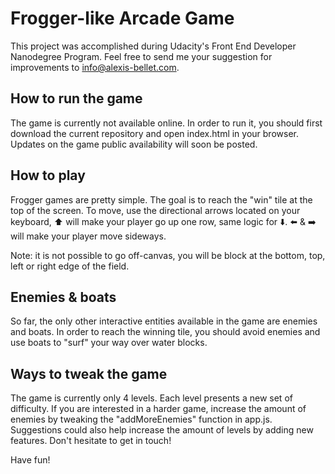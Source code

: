 # Frogger-like Arcade Game

This project was accomplished during Udacity's Front End Developer Nanodegree Program. Feel free to send me your suggestion for improvements to info@alexis-bellet.com.

## How to run the game

The game is currently not available online. In order to run it, you should first download the current repository and open index.html in your browser. Updates on the game public availability will soon be posted.

## How to play

Frogger games are pretty simple. The goal is to reach the "win" tile at the top of the screen. To move, use the directional arrows located on your keyboard, :arrow_up: will make your player go up one row, same logic for :arrow_down:. :arrow_left: & :arrow_right: will make your player move sideways.

Note: it is not possible to go off-canvas, you will be block at the bottom, top, left or right edge of the field.

## Enemies & boats

So far, the only other interactive entities available in the game are enemies and boats. In order to reach the winning tile, you should avoid enemies and use boats to "surf" your way over water blocks.

## Ways to tweak the game

The game is currently only 4 levels. Each level presents a new set of difficulty. If you are interested in a harder game, increase the amount of enemies by tweaking the "addMoreEnemies" function in app.js. Suggestions could also help increase the amount of levels by adding new features. Don't hesitate to get in touch!

Have fun!